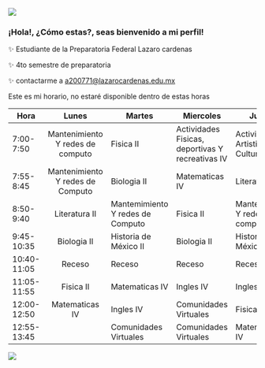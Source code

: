![](https://images.cooltext.com/5584414.png)


### ¡Hola!, ¿Cómo estas?, seas bienvenido a mi perfil!
 
 ✨ Estudiante de la Preparatoria Federal Lazaro cardenas

 ✨ 4to semestre de preparatoria

 ✨ contactarme a a200771@lazarocardenas.edu.mx

Este es mi horario, no estaré disponible dentro de estas horas

| Hora         |               Lunes               | Martes                            | Miercoles                                        | Jueves                                 | Viernes               |
|--------------|:---------------------------------:|-----------------------------------|--------------------------------------------------|----------------------------------------|-----------------------|
| 7:00- 7:50   | Mantenimiento Y redes de  computo | Fisica II                         | Actividades Fisicas, deportivas Y recreativas IV | Actividades Artisticas y Culturales IV | Biologia II           |
| 7:55- 8:45   | Mantenimiento Y redes de Computo  | Biologia II                       | Matematicas IV                                   | Literatura II                          | Fisica II             |
| 8:50- 9:40   | Literatura II                     | Mantemimiento Y redes de  Computo | Fisica II                                        | Mantenimiento Y redes de  computo      | Matematicas IV        |
| 9:45- 10:35  | Biologia II                       | Historia de  México II            | Biologia II                                      | Historia de  México II                 | Literatura II         |
| 10:40- 11:05 | Receso                            | Receso                            | Receso                                           | Receso                                 | Receso                |
| 11:05- 11:55 | Fisica II                         | Matematicas IV                    | Ingles IV                                        | Ingles IV                              | Historia de México Ii |
| 12:00- 12:50 | Matematicas IV                    | Ingles IV                         | Comunidades Virtuales                            | Fisica II                              |                       |
| 12:55- 13:45 |                                   | Comunidades  Virtuales            | Comunidades Virtuales                            | Matematicas IV                         |                       |

![](https://i.pinimg.com/originals/41/ea/4d/41ea4d275953da7de0e4d7247c0b945f.gif)

<!--
**Weicheng410/Weicheng410** is a ✨ _special_ ✨ repository because its `README.md` (this file) appears on your GitHub profile.
